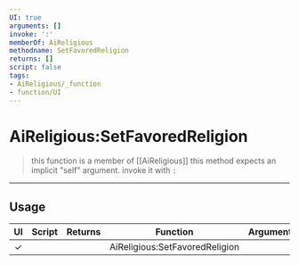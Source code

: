 ```yaml
---
UI: true
arguments: []
invoke: ':'
memberOf: AiReligious
methodname: SetFavoredReligion
returns: []
script: false
tags:
- AiReligious/_function
- function/UI
---
```

# AiReligious:SetFavoredReligion
> this function is a member of [[AiReligious]]
> this method expects an implicit "self" argument. invoke it with `:`
-----
## Usage
|  UI | Script | Returns | Function | Arguments |
|:---:|:------:|-------:|:--------:|:---------|
|✓| ||AiReligious:SetFavoredReligion||
